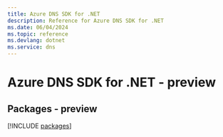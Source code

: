 ```yaml
---
title: Azure DNS SDK for .NET
description: Reference for Azure DNS SDK for .NET
ms.date: 06/04/2024
ms.topic: reference
ms.devlang: dotnet
ms.service: dns
---
```

# Azure DNS SDK for .NET - preview
## Packages - preview
[!INCLUDE [packages](dns-index.md)]
